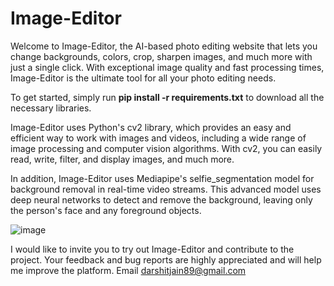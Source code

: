 # Image-Editor
Welcome to Image-Editor, the AI-based photo editing website that lets you change backgrounds, colors, crop, sharpen images, and much more with just a single click. With exceptional image quality and fast processing times, Image-Editor is the ultimate tool for all your photo editing needs.

To get started, simply run **pip install -r requirements.txt** to download all the necessary libraries. 

Image-Editor uses Python's cv2 library, which provides an easy and efficient way to work with images and videos, including a wide range of image processing and computer vision algorithms. With cv2, you can easily read, write, filter, and display images, and much more.

In addition, Image-Editor uses Mediapipe's selfie_segmentation model for background removal in real-time video streams. This advanced model uses deep neural networks to detect and remove the background, leaving only the person's face and any foreground objects.

![image](https://github.com/darshitjain87/Image-Editor/assets/94097200/d35120f9-bfff-4571-abe9-cb22b4a8bd90)

I would like to invite you to try out Image-Editor and contribute to the project. Your feedback and bug reports are highly appreciated and will help me improve the platform.
Email darshitjain89@gmail.com
